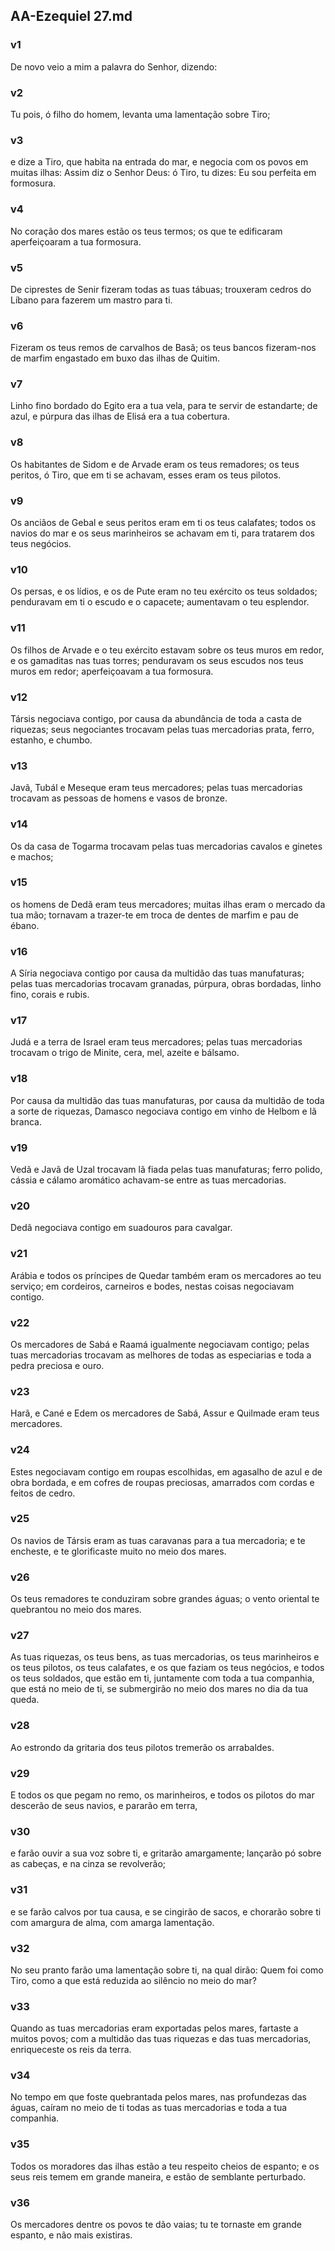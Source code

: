 ## AA-Ezequiel 27.md
### v1
 De novo veio a mim a palavra do Senhor, dizendo:
### v2
 Tu pois, ó filho do homem, levanta uma lamentação sobre Tiro;
### v3
 e dize a Tiro, que habita na entrada do mar, e negocia com os povos em muitas ilhas: Assim diz o Senhor Deus: ó Tiro, tu dizes: Eu sou perfeita em formosura.
### v4
 No coração dos mares estão os teus termos; os que te edificaram aperfeiçoaram a tua formosura.
### v5
 De ciprestes de Senir fizeram todas as tuas tábuas; trouxeram cedros do Líbano para fazerem um mastro para ti.
### v6
 Fizeram os teus remos de carvalhos de Basã; os teus bancos fizeram-nos de marfim engastado em buxo das ilhas de Quitim.
### v7
 Linho fino bordado do Egito era a tua vela, para te servir de estandarte; de azul, e púrpura das ilhas de Elisá era a tua cobertura.
### v8
 Os habitantes de Sidom e de Arvade eram os teus remadores; os teus peritos, ó Tiro, que em ti se achavam, esses eram os teus pilotos.
### v9
 Os anciãos de Gebal e seus peritos eram em ti os teus calafates; todos os navios do mar e os seus marinheiros se achavam em ti, para tratarem dos teus negócios.
### v10
 Os persas, e os lídios, e os de Pute eram no teu exército os teus soldados; penduravam em ti o escudo e o capacete; aumentavam o teu esplendor.
### v11
 Os filhos de Arvade e o teu exército estavam sobre os teus muros em redor, e os gamaditas nas tuas torres; penduravam os seus escudos nos teus muros em redor; aperfeiçoavam a tua formosura.
### v12
 Társis negociava contigo, por causa da abundância de toda a casta de riquezas; seus negociantes trocavam pelas tuas mercadorias prata, ferro, estanho, e chumbo.
### v13
 Javã, Tubál e Meseque eram teus mercadores; pelas tuas mercadorias trocavam as pessoas de homens e vasos de bronze.
### v14
 Os da casa de Togarma trocavam pelas tuas mercadorias cavalos e ginetes e machos;
### v15
 os homens de Dedã eram teus mercadores; muitas ilhas eram o mercado da tua mão; tornavam a trazer-te em troca de dentes de marfim e pau de ébano.
### v16
 A Síria negociava contigo por causa da multidão das tuas manufaturas; pelas tuas mercadorias trocavam granadas, púrpura, obras bordadas, linho fino, corais e rubis.
### v17
 Judá e a terra de Israel eram teus mercadores; pelas tuas mercadorias trocavam o trigo de Minite, cera, mel, azeite e bálsamo.
### v18
 Por causa da multidão das tuas manufaturas, por causa da multidão de toda a sorte de riquezas, Damasco negociava contigo em vinho de Helbom e lã branca.
### v19
 Vedã e Javã de Uzal trocavam lã fiada pelas tuas manufaturas; ferro polido, cássia e cálamo aromático achavam-se entre as tuas mercadorias.
### v20
 Dedã negociava contigo em suadouros para cavalgar.
### v21
 Arábia e todos os príncipes de Quedar também eram os mercadores ao teu serviço; em cordeiros, carneiros e bodes, nestas coisas negociavam contigo.
### v22
 Os mercadores de Sabá e Raamá igualmente negociavam contigo; pelas tuas mercadorias trocavam as melhores de todas as especiarias e toda a pedra preciosa e ouro.
### v23
 Harã, e Cané e Edem os mercadores de Sabá, Assur e Quilmade eram teus mercadores.
### v24
 Estes negociavam contigo em roupas escolhidas, em agasalho de azul e de obra bordada, e em cofres de roupas preciosas, amarrados com cordas e feitos de cedro.
### v25
 Os navios de Társis eram as tuas caravanas para a tua mercadoria; e te encheste, e te glorificaste muito no meio dos mares.
### v26
 Os teus remadores te conduziram sobre grandes águas; o vento oriental te quebrantou no meio dos mares.
### v27
 As tuas riquezas, os teus bens, as tuas mercadorias, os teus marinheiros e os teus pilotos, os teus calafates, e os que faziam os teus negócios, e todos os teus soldados, que estão em ti, juntamente com toda a tua companhia, que está no meio de ti, se submergirão no meio dos mares no dia da tua queda.
### v28
 Ao estrondo da gritaria dos teus pilotos tremerão os arrabaldes.
### v29
 E todos os que pegam no remo, os marinheiros, e todos os pilotos do mar descerão de seus navios, e pararão em terra,
### v30
 e farão ouvir a sua voz sobre ti, e gritarão amargamente; lançarão pó sobre as cabeças, e na cinza se revolverão;
### v31
 e se farão calvos por tua causa, e se cingirão de sacos, e chorarão sobre ti com amargura de alma, com amarga lamentação.
### v32
 No seu pranto farão uma lamentação sobre ti, na qual dirão: Quem foi como Tiro, como a que está reduzida ao silêncio no meio do mar?
### v33
 Quando as tuas mercadorias eram exportadas pelos mares, fartaste a muitos povos; com a multidão das tuas riquezas e das tuas mercadorias, enriqueceste os reis da terra.
### v34
 No tempo em que foste quebrantada pelos mares, nas profundezas das águas, caíram no meio de ti todas as tuas mercadorias e toda a tua companhia.
### v35
 Todos os moradores das ilhas estão a teu respeito cheios de espanto; e os seus reis temem em grande maneira, e estão de semblante perturbado.
### v36
 Os mercadores dentre os povos te dão vaias; tu te tornaste em grande espanto, e não mais existiras.

